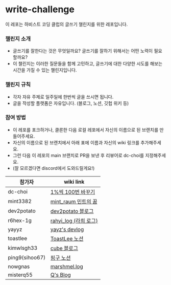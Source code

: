 # write-challenge

이 레포는 하비스트 코딩 클럽의 글쓰기 챌린지를 위한 레포입니다.

### 챌린지 소개

- 글쓰기를 잘한다는 것은 무엇일까요? 글쓰기를 잘하기 위해서는 어떤 노력이 필요할까요?
- 이 챌린지는 이러한 질문들을 함께 고민하고, 글쓰기에 대한 다양한 시도를 해보는 시간을 가질 수 있는 챌린지입니다.

### 챌린지 규칙

- 각자 자유 주제로 일주일에 한번씩 글을 쓰시면 됩니다.
- 글을 작성할 플랫폼은 자유입니다. (블로그, 노션, 깃헙 위키 등)

### 참여 방법

- 이 레포를 포크하거나, 클론한 다음 로컬 레포에서 자신의 이름으로 된 브랜치를 만들어주세요.
- 자신의 이름으로 된 브랜치에서 아래 표에 이름과 자신의 wiki 링크를 추가해주세요.
- 그런 다음 이 레포의 main 브랜치로 PR을 보낸 후 리뷰어로 dc-choi를 지정해주세요.
- (잘 모르겠다면 discord에서 도와드릴게요!)

| 참가자     | wiki link                                                                              |
| ---------- | -------------------------------------------------------------------------------------- |
| dc-choi    | [1%씩 100번 바꾸기](https://dc-choi.tistory.com/)                                      |
| mint3382   | [mint_raum 민트의 꿈](https://mintraum.tistory.com/)                                   |
| dev2potato | [dev2potato 블로그](https://dev2potato.kr)                                             |
| r6hex-1g   | [rahyi_log (라희 로그)](https://velog.io/@cheriiin_/posts)                             |
| yayyz      | [yayz's devlog](https://yay-dev.tistory.com/)                                          |
| toastlee   | [ToastLee 노션](https://www.notion.so/toastlee/122b3d12df6b80df9583ecf87fbfc974?pvs=4) |
| kimwlsgh33 | [cube 블로그](https://blog.naver.com/mooncomon)                                        |
| ping9(sihoo67) |[핑구 노션](https://www.notion.so/124d1c7edd0d8079bb66fb345dfeecf6?pvs=4) |
| nowgnas | [marshmel.log](https://nowgnas.github.io/) |
| misterq55 | [Q's Blog](https://misterq.tistory.com/) |